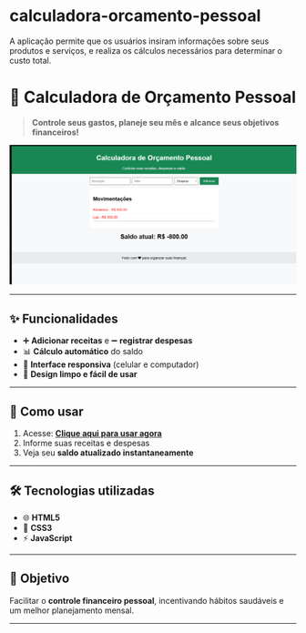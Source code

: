 # calculadora-orcamento-pessoal
A aplicação permite que os usuários insiram informações sobre seus produtos e serviços, e realiza os cálculos necessários para determinar o custo total.

# 🧮 Calculadora de Orçamento Pessoal

> **Controle seus gastos, planeje seu mês e alcance seus objetivos financeiros!**

![Imagem da Calculadora](screenshot.png)

---

## ✨ Funcionalidades
- ➕ **Adicionar receitas** e ➖ **registrar despesas**  
- 📊 **Cálculo automático** do saldo  
- 📱 **Interface responsiva** (celular e computador)  
- 🎨 **Design limpo e fácil de usar**  

---

## 🚀 Como usar
1. Acesse: **[Clique aqui para usar agora](https://monica-1985.github.io/calculadora-orcamento-pessoal/)**  
2. Informe suas receitas e despesas  
3. Veja seu **saldo atualizado instantaneamente**  

---

## 🛠 Tecnologias utilizadas
- 🌐 **HTML5**  
- 🎨 **CSS3**  
- ⚡ **JavaScript**  

---

## 🎯 Objetivo
Facilitar o **controle financeiro pessoal**, incentivando hábitos saudáveis e um melhor planejamento mensal.

---

